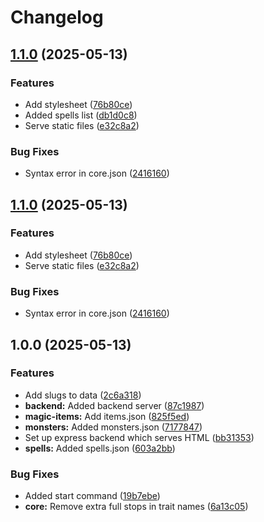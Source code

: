 # Changelog

## [1.1.0](https://github.com/ashleytowner/open-shadowdark/compare/v1.0.0...v1.1.0) (2025-05-13)


### Features

* Add stylesheet ([76b80ce](https://github.com/ashleytowner/open-shadowdark/commit/76b80ce42fe92357eff918265faa4092923e25a4))
* Added spells list ([db1d0c8](https://github.com/ashleytowner/open-shadowdark/commit/db1d0c8a6f3baaebb5a42ee2efb61e398cf61508))
* Serve static files ([e32c8a2](https://github.com/ashleytowner/open-shadowdark/commit/e32c8a2561eb04dd0a07f2d0e75d7f6dba6ae574))


### Bug Fixes

* Syntax error in core.json ([2416160](https://github.com/ashleytowner/open-shadowdark/commit/2416160ae96a5bfb3b7176b5b5f53e7be3587347))

## [1.1.0](https://github.com/ashleytowner/open-shadowdark/compare/v1.0.0...v1.1.0) (2025-05-13)


### Features

* Add stylesheet ([76b80ce](https://github.com/ashleytowner/open-shadowdark/commit/76b80ce42fe92357eff918265faa4092923e25a4))
* Serve static files ([e32c8a2](https://github.com/ashleytowner/open-shadowdark/commit/e32c8a2561eb04dd0a07f2d0e75d7f6dba6ae574))


### Bug Fixes

* Syntax error in core.json ([2416160](https://github.com/ashleytowner/open-shadowdark/commit/2416160ae96a5bfb3b7176b5b5f53e7be3587347))

## 1.0.0 (2025-05-13)


### Features

* Add slugs to data ([2c6a318](https://github.com/ashleytowner/open-shadowdark/commit/2c6a3184ee36cbe9e0e8cf24bfc18ae1e00dd808))
* **backend:** Added backend server ([87c1987](https://github.com/ashleytowner/open-shadowdark/commit/87c1987791b33f5979304df66651dce0b2705316))
* **magic-items:** Add items.json ([825f5ed](https://github.com/ashleytowner/open-shadowdark/commit/825f5ed4a0c8e2cc8d68b2eb2772b347382efeda))
* **monsters:** Added monsters.json ([7177847](https://github.com/ashleytowner/open-shadowdark/commit/717784725be75ebe8158574c1a2a4c6a8f951238))
* Set up express backend which serves HTML ([bb31353](https://github.com/ashleytowner/open-shadowdark/commit/bb31353338492e6e4711db973d6670a56427f6ef))
* **spells:** Added spells.json ([603a2bb](https://github.com/ashleytowner/open-shadowdark/commit/603a2bb533dc3e6ed9412157d0fdf62abafffb98))


### Bug Fixes

* Added start command ([19b7ebe](https://github.com/ashleytowner/open-shadowdark/commit/19b7ebe4df4c84320c6cc5638bea493e2978f7f8))
* **core:** Remove extra full stops in trait names ([6a13c05](https://github.com/ashleytowner/open-shadowdark/commit/6a13c05f4779b18543cc2ada216a35f0d8f83c25))
